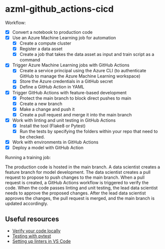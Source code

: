 # azml-github_actions-cicd

Workflow:

- [x] Convert a notebook to production code	
- [x] Use an Azure Machine Learning job for automation
    - [x] Create a compute cluster
    - [x] Register a data asset 
    - [x] Create a job that takes the data asset as input and train script as a command
- [x] Trigger Azure Machine Learning jobs with GitHub Actions
    - [x] Create a service principal using the Azure CLI (to authenticate GitHub to manage the Azure Machine Learning workspace)
    - [x] Store the Azure credentials in a GitHub secret
    - [x] Define a GitHub Action in YAML
- [x] Trigger GitHub Actions with feature-based development
    - [x] Protect the main branch to block direct pushes to main
    - [x] Create a new branch
    - [x] Make a change and push it
    - [x] Create a pull request and merge it into the main branch
- [x] Work with linting and unit testing in GitHub Actions
    - [x] Install the tool (Flake8 or Pytest)
    - [x] Run the tests by specifying the folders within your repo that need to be checked.
- [x] Work with environments in GitHub Actions
- [x] Deploy a model with GitHub Action

Running a training job:


The production code is hosted in the main branch.
A data scientist creates a feature branch for model development.
The data scientist creates a pull request to propose to push changes to the main branch.
When a pull request is created, a GitHub Actions workflow is triggered to verify the code.
When the code passes linting and unit testing, the lead data scientist needs to approve the proposed changes.
After the lead data scientist approves the changes, the pull request is merged, and the main branch is updated accordingly.

## Useful resources

- [Verify your code locally](https://learn.microsoft.com/en-us/training/modules/source-control-for-machine-learning-projects/5-verify-your-code-locally)
- [Testing with pytest](https://learn.microsoft.com/en-us/training/modules/test-python-with-pytest/)
- [Setting up linters in VS Code](https://py-vscode.readthedocs.io/en/latest/files/linting.html#:~:text=Setting%20Up%20Linters%20in%20VS%20Code&text=To%20set%20them%20up%3A,option%20Python%3ELinting%3AFlake8%20Enabled)